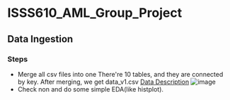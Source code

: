 # ISSS610_AML_Group_Project
## Data Ingestion
### Steps
- Merge all csv files into one
There're 10 tables, and they are connected by key. After merging, we get data_v1.csv
[Data Description](https://www.kaggle.com/c/home-credit-default-risk/overview)
![image](https://user-images.githubusercontent.com/44923423/150918954-1c6df444-bb94-4b2e-b7cb-1180540578a7.png)
- Check non and do some simple EDA(like histplot).

